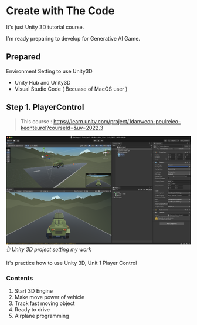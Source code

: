 
# Create with The Code

It's just Unity 3D tutorial course.

I'm ready preparing to develop for Generative AI Game.

## Prepared

Environment Setting to use Unity3D
- Unity Hub and Unity3D
- Visual Studio Code ( Becuase of MacOS user )

## Step 1. PlayerControl 

>This course : <https://learn.unity.com/project/1danweon-peulreieo-keonteurol?courseId=&uv=2022.3>


![Start 3D Engine](/img/set_unity_project_1.png)*👆 Unity 3D project setting my work*

It's practice how to use Unity 3D, Unit 1 Player Control

### Contents
1. Start 3D Engine
2. Make move power of vehicle
3. Track fast moving object
4. Ready to drive
5. Airplane programming